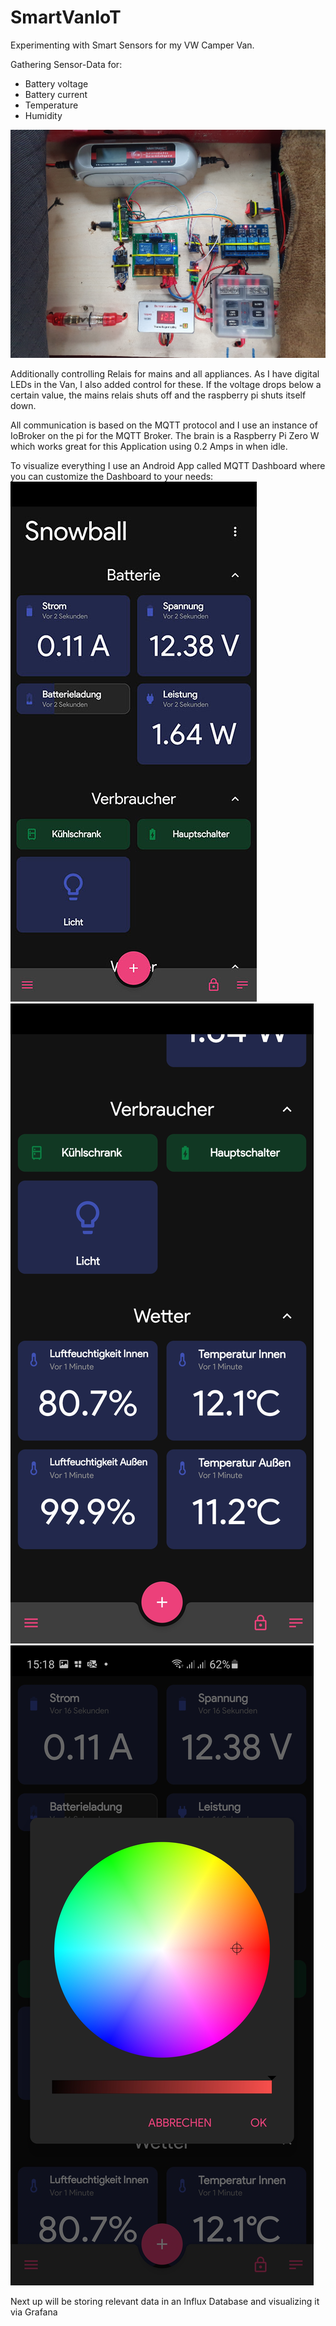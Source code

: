 # SmartVanIoT

Experimenting with Smart Sensors for my VW Camper Van.

Gathering Sensor-Data for:
- Battery voltage
- Battery current
- Temperature
- Humidity

![Setup](/images/setup.jpg)

Additionally controlling Relais for mains and all appliances.
As I have digital LEDs in the Van, I also added control for these.
If the voltage drops below a certain value, the mains relais shuts off and the raspberry pi shuts itself down.

All communication is based on the MQTT protocol and I use an instance of IoBroker on the pi for the MQTT Broker.
The brain is a Raspberry Pi Zero W which works great for this Application using 0.2 Amps in when idle.

To visualize everything I use an Android App called MQTT Dashboard where you can customize the Dashboard to your needs:
![Dashboard](/images/Dashboard_1.jpg)
![Dashboard](/images/Dashboard_2.jpg)
![Dashboard](/images/Dashboard_3.jpg)


Next up will be storing relevant data in an Influx Database and visualizing it via Grafana

